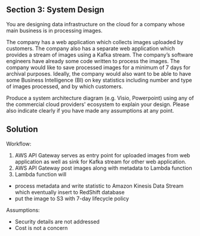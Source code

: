 ## Section 3: System Design

You are designing data infrastructure on the cloud for a company whose main business is in processing images. 

The company has a web application which collects images uploaded by customers. The company also has a separate web application which provides a stream of images using a Kafka stream. The company’s software engineers have already some code written to process the images. The company  would like to save processed images for a minimum of 7 days for archival purposes. Ideally, the company would also want to be able to have some Business Intelligence (BI) on key statistics including number and type of images processed, and by which customers.

Produce a system architecture diagram (e.g. Visio, Powerpoint) using any of the commercial cloud providers' ecosystem to explain your design. Please also indicate clearly if you have made any assumptions at any point.

## Solution

Workflow:

1. AWS API Gateway serves as entry point for uploaded images from web application as well as sink for Kafka stream for other web application. 
2. AWS API Gateway post images along with metadata to Lambda function
3. Lambda function will
* process metadata and write statistic to Amazon Kinesis Data Stream which eventually insert to RedShift database 
* put the image to S3 with 7-day lifecycle policy

Assumptions:
* Security details are not addressed
* Cost is not a concern





